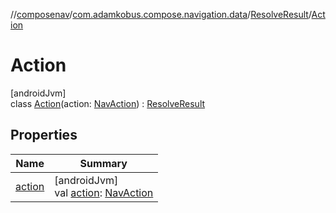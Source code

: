 //[composenav](../../../../index.md)/[com.adamkobus.compose.navigation.data](../../index.md)/[ResolveResult](../index.md)/[Action](index.md)

# Action

[androidJvm]\
class [Action](index.md)(action: [NavAction](../../../com.adamkobus.compose.navigation.action/-nav-action/index.md)) : [ResolveResult](../index.md)

## Properties

| Name | Summary |
|---|---|
| [action](action.md) | [androidJvm]<br>val [action](action.md): [NavAction](../../../com.adamkobus.compose.navigation.action/-nav-action/index.md) |
